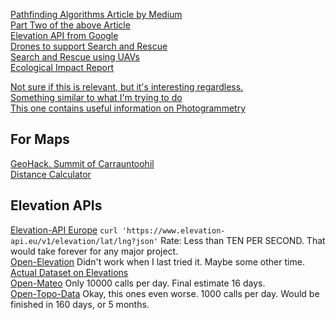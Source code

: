 [Pathfinding Algorithms Article by Medium](https://medium.com/@sampeach/how-to-use-pathfinding-algorithms-with-satellite-images-part-1-4faf429e091e)  
[Part Two of the above Article](https://medium.com/@sampeach/how-to-use-pathfinding-algorithms-with-satellite-images-part-2-77562d4a94f3)  
[Elevation API from Google](https://developers.google.com/maps/documentation/elevation/start)  
[Drones to support Search and Rescue](https://www.researchgate.net/publication/370695486_Drone_Swarms_to_Support_Search_and_Rescue_Operations_Opportunities_and_Challenges)  
[Search and Rescue using UAVs](https://www.sciencedirect.com/science/article/abs/pii/S095741742100378X)  
[Ecological Impact Report](https://www.tii.ie/media/yuzcxigv/waterville-bridge-reactive-maintenance-works-natura-impact-statement.pdf)

[Not sure if this is relevant, but it's interesting regardless.](https://www.technolynx.com/post/reinventing-pathfinding-with-ai-driven-navigation-systems)  
[Something similar to what I'm trying to do](https://www.technologyreview.com/2024/05/30/1092988/ai-directed-drones-could-help-find-lost-hikers-faster/)  
[This one contains useful information on Photogrammetry](https://ikarus3d.com/media/3d-blog/the-comprehensive-guide-to-aerial-photogrammetry/)

## For Maps
[GeoHack. Summit of Carrauntoohil](https://geohack.toolforge.org/geohack.php?pagename=Carrauntoohil&params=51.999445_N_9.742693_W_type:mountain_scale:100000)  
[Distance Calculator](https://latlongdata.com/distance-calculator/)

## Elevation APIs
[Elevation-API Europe](https://www.elevation-api.eu)
`curl 'https://www.elevation-api.eu/v1/elevation/lat/lng?json'`
Rate: Less than TEN PER SECOND. That would take forever for any major project.  
[Open-Elevation](https://www.open-elevation.com/) Didn't work when I last tried it. Maybe some other time.  
[Actual Dataset on Elevations](https://srtm.csi.cgiar.org/)  
[Open-Mateo](https://open-meteo.com/en/docs/elevation-api) Only 10000 calls per day. Final estimate 16 days.  
[Open-Topo-Data](https://www.opentopodata.org/) Okay, this ones even worse. 1000 calls per day. Would be finished in 160 days, or 5 months.  